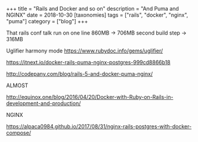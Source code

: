 +++
title =  "Rails and Docker and so on"
description = "And Puma and NGINX"
date = 2018-10-30
[taxonomies]
tags = ["rails", "docker", "nginx", "puma"]
category = ["blog"]
+++


That rails conf talk
run on one line
860MB -> 706MB
second build step
-> 316MB


Uglifier harmony mode
https://www.rubydoc.info/gems/uglifier/


https://itnext.io/docker-rails-puma-nginx-postgres-999cd8866b18

http://codepany.com/blog/rails-5-and-docker-puma-nginx/


ALMOST

http://equinox.one/blog/2016/04/20/Docker-with-Ruby-on-Rails-in-development-and-production/

NGINX

https://alpaca0984.github.io/2017/08/31/nginx-rails-postgres-with-docker-compose/
